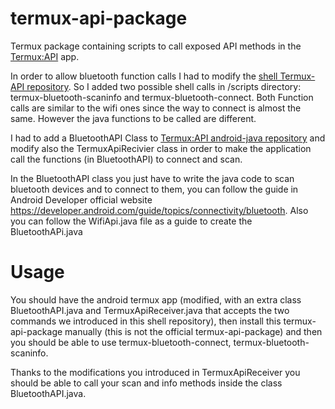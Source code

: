 # termux-api-package
Termux package containing scripts to call exposed API methods in the [Termux:API](https://github.com/termux/termux-api) app.


In order to allow bluetooth function calls I had to modify the  [shell Termux-API repository](https://github.com/termux/termux-api-package).
So I added two possible shell calls in /scripts directory: termux-bluetooth-scaninfo and termux-bluetooth-connect. Both Function calls are similar to the wifi ones since the way to connect is almost the same. However the java functions to be called are different.

I had to add a BluetoothAPI Class to [Termux:API android-java repository](https://github.com/termux/termux-api) and modify also the TermuxApiRecivier class in order to make the application call the functions (in BluetoothAPI) to connect and scan.

In the BluetoothAPI class you just have to write the java code to scan bluetooth devices and to connect to them, you can follow the guide in Android Developer official website https://developer.android.com/guide/topics/connectivity/bluetooth. Also you can follow the WifiApi.java file as a guide to create the BluetoothAPi.java


# Usage

You should have the android termux app (modified, with an extra class BluetoothAPI.java and TermuxApiReceiver.java that accepts the two commands we introduced in this shell repository), then install this termux-api-package manually (this is not the official termux-api-package) and then you should be able to use termux-bluetooth-connect, termux-bluetooth-scaninfo.

Thanks to the modifications you introduced in TermuxApiReceiver you should be able to call your scan and info methods inside the class BluetoothAPI.java.

